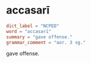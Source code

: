 # accasarī

``` toml
dict_label = "NCPED"
word = "accasarī"
summary = "gave offense."
grammar_comment = "aor. 3 sg."
```

gave offense.


